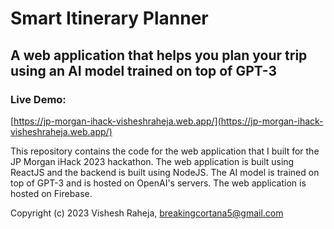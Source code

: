 # Smart Itinerary Planner
## A web application that helps you plan your trip using an AI model trained on top of GPT-3


### Live Demo: 
[https://jp-morgan-ihack-visheshraheja.web.app/](https://jp-morgan-ihack-visheshraheja.web.app/)

This repository contains the code for the web application that I built for the JP Morgan iHack 2023 hackathon. The web application is built using ReactJS and the backend is built using NodeJS. The AI model is trained on top of GPT-3 and is hosted on OpenAI's servers. The web application is hosted on Firebase.

Copyright (c) 2023 Vishesh Raheja, breakingcortana5@gmail.com